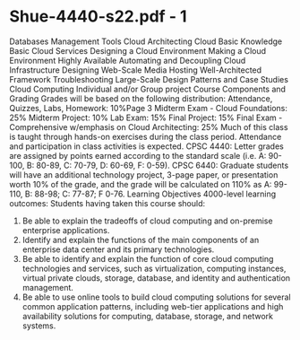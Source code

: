 # Shue-4440-s22.pdf - 1

Databases
Management Tools
Cloud Architecting
Cloud Basic Knowledge
Basic Cloud Services
Designing a Cloud Environment
Making a Cloud Environment Highly Available
Automating and Decoupling Cloud Infrastructure
Designing Web-Scale Media Hosting
Well-Architected Framework
Troubleshooting
Large-Scale Design Patterns and Case Studies
Cloud Computing Individual and/or Group project
Course Components and Grading
Grades will be based on the following distribution:
Attendance, Quizzes, Labs, Homework: 10%Page 3
Midterm Exam - Cloud Foundations: 25%
Midterm Project: 10%
Lab Exam: 15%
Final Project: 15%
Final Exam - Comprehensive w/emphasis on Cloud Architecting: 25%
Much of this class is taught through hands-on exercises during the class period. Attendance and
participation in class activities is expected.
CPSC 4440: Letter grades are assigned by points earned according to the standard scale (i.e. A: 90-
100, B: 80-89, C: 70-79, D: 60-69, F: 0-59).
CPSC 6440: Graduate students will have an additional technology project, 3-page paper, or
presentation worth 10% of the grade, and the grade will be calculated on 110% as A: 99-110, B: 88-98;
C: 77-87; F 0-76.
Learning Objectives
4000-level learning outcomes: Students having taken this course should:
1. Be able to explain the tradeoffs of cloud computing and on-premise enterprise applications.
2. Identify and explain the functions of the main components of an enterprise data center and its
primary technologies.
3. Be able to identify and explain the function of core cloud computing technologies and services, such
as virtualization, computing instances, virtual private clouds, storage, database, and identity and
authentication management.
4. Be able to use online tools to build cloud computing solutions for several common application
patterns, including web-tier applications and high availability solutions for computing, database,
storage, and network systems.